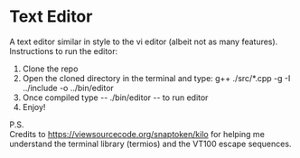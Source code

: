 # Text Editor

A text editor similar in style to the vi editor (albeit not as many features).
Instructions to run the editor:
  1. Clone the repo
  2. Open the cloned directory in the terminal and type: g++ ./src/*.cpp -g  -I ../include -o ../bin/editor
  3. Once compiled type -- ./bin/editor -- to run editor
  4. Enjoy!
 
 P.S. <br />
 Credits to https://viewsourcecode.org/snaptoken/kilo for helping me understand the terminal library (termios) and the VT100 escape sequences.

